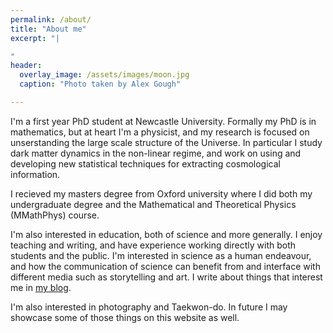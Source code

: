 ```yaml
---
permalink: /about/
title: "About me"
excerpt: "|

"
header:
  overlay_image: /assets/images/moon.jpg
  caption: "Photo taken by Alex Gough"

---
```

I'm a first year PhD student at Newcastle University. Formally my PhD is in mathematics, but at heart I'm a physicist, and my research is focused on unserstanding the large scale structure of the Universe. In particular I study dark matter dynamics in the non-linear regime, and work on using and developing new statistical techniques for extracting cosmological information.

I recieved my masters degree from Oxford university where I did both my undergraduate degree and the Mathematical and Theoretical Physics (MMathPhys) course.

I'm also interested in education, both of science and more generally. I enjoy teaching and writing, and have experience working directly with both students and the public. I'm interested in science as a human endeavour, and how the communication of science can benefit from and interface with different media such as storytelling and art. I write about things that interest me in [my blog](/recent/index.html).

I'm also interested in photography and Taekwon-do. In future I may showcase some of those things on this website as well.
